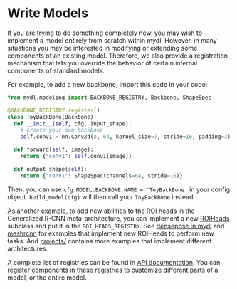 # Write Models

If you are trying to do something completely new, you may wish to implement
a model entirely from scratch within mydl. However, in many situations you may
be interested in modifying or extending some components of an existing model.
Therefore, we also provide a registration mechanism that lets you override the
behavior of certain internal components of standard models.

For example, to add a new backbone, import this code in your code:
```python
from mydl.modeling import BACKBONE_REGISTRY, Backbone, ShapeSpec

@BACKBONE_REGISTRY.register()
class ToyBackBone(Backbone):
  def __init__(self, cfg, input_shape):
    # create your own backbone
    self.conv1 = nn.Conv2d(3, 64, kernel_size=7, stride=16, padding=3)

  def forward(self, image):
    return {"conv1": self.conv1(image)}

  def output_shape(self):
    return {"conv1": ShapeSpec(channels=64, stride=16)}
```
Then, you can use `cfg.MODEL.BACKBONE.NAME = 'ToyBackBone'` in your config object.
`build_model(cfg)` will then call your `ToyBackBone` instead.

As another example, to add new abilities to the ROI heads in the Generalized R-CNN meta-architecture,
you can implement a new
[ROIHeads](../modules/modeling.html#mydl.modeling.ROIHeads) subclass and put it in the `ROI_HEADS_REGISTRY`.
See [densepose in mydl](../../projects/DensePose)
and [meshrcnn](https://github.com/facebookresearch/meshrcnn)
for examples that implement new ROIHeads to perform new tasks.
And [projects/](../../projects/)
contains more examples that implement different architectures.

A complete list of registries can be found in [API documentation](../modules/modeling.html#model-registries).
You can register components in these registries to customize different parts of a model, or the
entire model.
